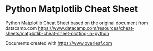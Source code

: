 # Python Matplotlib Cheat Sheet
 Python Matplotlib Cheat Sheet based on the original document from datacamp.com
 https://www.datacamp.com/resources/cheat-sheets/matplotlib-cheat-sheet-plotting-in-python

 Documents created with https://www.overleaf.com
